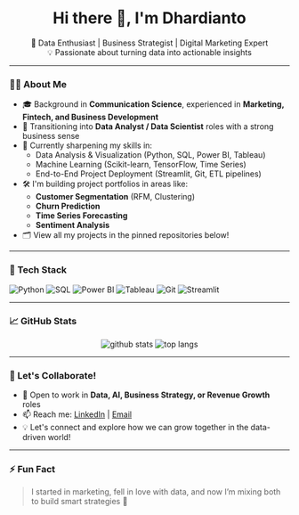 <h1 align="center">Hi there 👋, I'm Dhardianto</h1>
<p align="center">
  🚀 Data Enthusiast | Business Strategist | Digital Marketing Expert<br>
  💡 Passionate about turning data into actionable insights
</p>

---

### 👨‍💻 About Me

- 🎓 Background in **Communication Science**, experienced in **Marketing, Fintech, and Business Development**
- 💼 Transitioning into **Data Analyst / Data Scientist** roles with a strong business sense
- 🧠 Currently sharpening my skills in:
  - Data Analysis & Visualization (Python, SQL, Power BI, Tableau)
  - Machine Learning (Scikit-learn, TensorFlow, Time Series)
  - End-to-End Project Deployment (Streamlit, Git, ETL pipelines)
- 🛠️ I'm building project portfolios in areas like:
  - **Customer Segmentation** (RFM, Clustering)
  - **Churn Prediction**
  - **Time Series Forecasting**
  - **Sentiment Analysis**
- 🗂️ View all my projects in the pinned repositories below!

---

### 🔧 Tech Stack

![Python](https://img.shields.io/badge/-Python-3776AB?logo=python&logoColor=white)
![SQL](https://img.shields.io/badge/-SQL-4479A1?logo=postgresql&logoColor=white)
![Power BI](https://img.shields.io/badge/-Power%20BI-F2C811?logo=powerbi&logoColor=black)
![Tableau](https://img.shields.io/badge/-Tableau-E97627?logo=tableau&logoColor=white)
![Git](https://img.shields.io/badge/-Git-F05032?logo=git&logoColor=white)
![Streamlit](https://img.shields.io/badge/-Streamlit-FF4B4B?logo=streamlit&logoColor=white)

---

### 📈 GitHub Stats

<p align="center">
  <img src="https://github-readme-stats.vercel.app/api?username=dhardianto281094&show_icons=true&theme=radical" alt="github stats" />
  <img src="https://github-readme-stats.vercel.app/api/top-langs/?username=dhardianto281094&layout=compact&theme=radical" alt="top langs" />
</p>

---

### 🤝 Let's Collaborate!

- 💬 Open to work in **Data, AI, Business Strategy, or Revenue Growth** roles
- 📫 Reach me: [LinkedIn](https://www.linkedin.com/in/dhardianto281094/) | [Email](mailto:dhardianto281094@gmail.com)
- 💡 Let's connect and explore how we can grow together in the data-driven world!

---

### ⚡ Fun Fact

> I started in marketing, fell in love with data, and now I’m mixing both to build smart strategies 🚀

